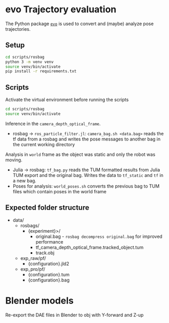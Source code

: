 # evo Trajectory evaluation
The Python package [`evo`](https://github.com/MichaelGrupp/evo/wiki) is used to convert and (maybe) analyze pose trajectories.

## Setup
```sh
cd scripts/rosbag
python 3 -m venv venv
source venv/bin/activate
pip install -r requirements.txt
```

## Scripts
Activate the virtual environment before running the scripts
```sh
cd scripts/rosbag
source venv/bin/activate
```

Inference in the `camera_depth_optical_frame`.
* rosbag -> `ros_particle_filter.jl`: `camera_bag.sh <data.bag>` reads the tf data from a rosbag and writes the pose messages to another bag in the current working directory

Analysis in `world` frame as the object was static and only the robot was moving.
* Julia -> rosbag: `tf_bag.py` reads the TUM formatted results from Julia TUM export and the original bag.
  Writes the data to `tf_static` and `tf` in a new bag.
* Poses for analysis: `world_poses.sh` converts the previous bag to TUM files which contain poses in the world frame

## Expected folder structure
* data/
  * rosbags/
    * {experiment}>/
      * original.bag - `rosbag decompress original.bag` for improved performance
      * tf_camera_depth_optical_frame.tracked_object.tum
      * track.obj
  * exp_raw/pf/
    * {configuration}.jld2
  * exp_pro/pf/
    * {configuration}.tum
    * {configuration}.bag

# Blender models
Re-export the DAE files in Blender to obj with Y-forward and Z-up
